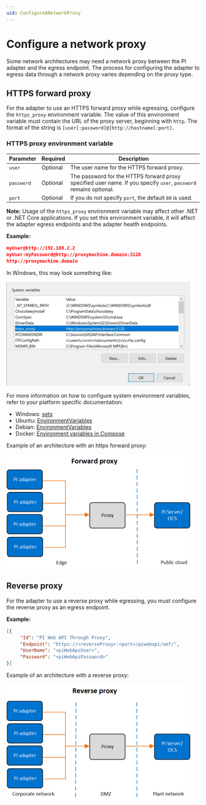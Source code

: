 ```yaml
---
uid: ConfigureANetworkProxy
---
```


# Configure a network proxy

Some network architectures may need a network proxy between the PI adapter and the egress endpoint. The process for configuring the adapter to egress data through a network proxy varies depending on the proxy type.

## HTTPS forward proxy

For the adapter to use an HTTPS forward proxy while egressing, configure the `https_proxy` environment variable. The value of this environment variable must contain the URL of the proxy server, beginning with `http`. The format of the string is `[user[:password]@]http://hostname[:port]`.

### HTTPS proxy environment variable

Parameter| Required | Description
---------|----------|---------
 `user` | Optional| The user name for the HTTPS forward proxy.
 `password` | Optional | The password for the HTTPS forward proxy specified user name. If you specify `user`, `password` remains optional.
 `port` | Optional | If you do not specify `port`, the default `80` is used.

**Note:** Usage of the `https_proxy` environment variable may affect other .NET or .NET Core applications. If you set this environment variable, it will affect the adapter egress endpoints and the adapter health endpoints.

**Example:**

```json
myUser@http://192.168.2.2
myUser:myPassword@http://proxymachine.domain:3128
http://proxymachine.domain
```

In Windows, this may look something like:

![Windows HTTPS network proxy environment variable](../images/windows-network-proxy-environment-variable.png)

For more information on how to configure system environment variables, refer to your platform specific documentation:

* Windows: [setx](https://docs.microsoft.com/en-us/windows-server/administration/windows-commands/setx)
* Ubuntu: [EnvironmentVariables](https://help.ubuntu.com/community/EnvironmentVariables)
* Debian: [EnvironmentVariables](https://wiki.debian.org/EnvironmentVariables)
* Docker: [Environment variables in Compose](https://docs.docker.com/compose/environment-variables/)

Example of an architecture with an https forward proxy:

![Forward proxy](../images/forward-proxy.png)

## Reverse proxy

For the adapter to use a reverse proxy while egressing, you must configure the reverse proxy as an egress endpoint.

**Example:**

```json
[{
     "Id": "PI Web API Through Proxy",
     "Endpoint": "https://<reverseProxy>:<port>/piwebapi/omf/",
     "UserName": "<piWebApiUser>",
     "Password": "<piWebApiPassword>"
}]
```

Example of an architecture with a reverse proxy:

![Reverse proxy](../images/reverse-proxy.png)